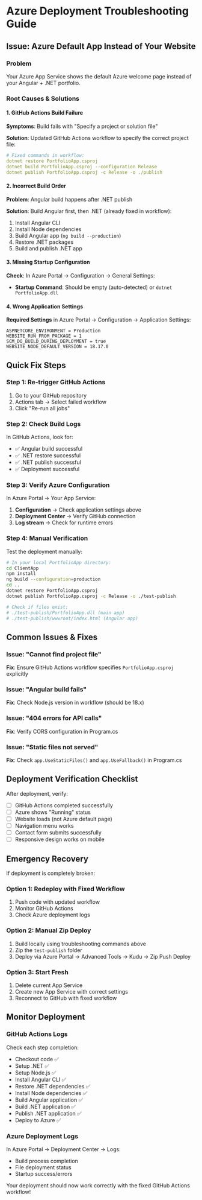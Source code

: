 # Azure Deployment Troubleshooting Guide

## Issue: Azure Default App Instead of Your Website

### Problem
Your Azure App Service shows the default Azure welcome page instead of your Angular + .NET portfolio.

### Root Causes & Solutions

#### 1. **GitHub Actions Build Failure**
**Symptoms**: Build fails with "Specify a project or solution file"

**Solution**: Updated GitHub Actions workflow to specify the correct project file:
```yaml
# Fixed commands in workflow:
dotnet restore PortfolioApp.csproj
dotnet build PortfolioApp.csproj --configuration Release
dotnet publish PortfolioApp.csproj -c Release -o ./publish
```

#### 2. **Incorrect Build Order**
**Problem**: Angular build happens after .NET publish

**Solution**: Build Angular first, then .NET (already fixed in workflow):
1. Install Angular CLI
2. Install Node dependencies
3. Build Angular app (`ng build --production`)
4. Restore .NET packages
5. Build and publish .NET app

#### 3. **Missing Startup Configuration**
**Check**: In Azure Portal → Configuration → General Settings:
- **Startup Command**: Should be empty (auto-detected) or `dotnet PortfolioApp.dll`

#### 4. **Wrong Application Settings**
**Required Settings** in Azure Portal → Configuration → Application Settings:
```
ASPNETCORE_ENVIRONMENT = Production
WEBSITE_RUN_FROM_PACKAGE = 1
SCM_DO_BUILD_DURING_DEPLOYMENT = true
WEBSITE_NODE_DEFAULT_VERSION = 18.17.0
```

## Quick Fix Steps

### Step 1: Re-trigger GitHub Actions
1. Go to your GitHub repository
2. Actions tab → Select failed workflow
3. Click "Re-run all jobs"

### Step 2: Check Build Logs
In GitHub Actions, look for:
- ✅ Angular build successful
- ✅ .NET restore successful  
- ✅ .NET publish successful
- ✅ Deployment successful

### Step 3: Verify Azure Configuration
In Azure Portal → Your App Service:
1. **Configuration** → Check application settings above
2. **Deployment Center** → Verify GitHub connection
3. **Log stream** → Check for runtime errors

### Step 4: Manual Verification
Test the deployment manually:
```bash
# In your local PortfolioApp directory:
cd ClientApp
npm install
ng build --configuration=production
cd ..
dotnet restore PortfolioApp.csproj
dotnet publish PortfolioApp.csproj -c Release -o ./test-publish

# Check if files exist:
# ./test-publish/PortfolioApp.dll (main app)
# ./test-publish/wwwroot/index.html (Angular app)
```

## Common Issues & Fixes

### Issue: "Cannot find project file"
**Fix**: Ensure GitHub Actions workflow specifies `PortfolioApp.csproj` explicitly

### Issue: "Angular build fails"
**Fix**: Check Node.js version in workflow (should be 18.x)

### Issue: "404 errors for API calls"
**Fix**: Verify CORS configuration in Program.cs

### Issue: "Static files not served"
**Fix**: Check `app.UseStaticFiles()` and `app.UseFallback()` in Program.cs

## Deployment Verification Checklist

After deployment, verify:
- [ ] GitHub Actions completed successfully
- [ ] Azure shows "Running" status
- [ ] Website loads (not Azure default page)
- [ ] Navigation menu works
- [ ] Contact form submits successfully
- [ ] Responsive design works on mobile

## Emergency Recovery

If deployment is completely broken:

### Option 1: Redeploy with Fixed Workflow
1. Push code with updated workflow
2. Monitor GitHub Actions
3. Check Azure deployment logs

### Option 2: Manual Zip Deploy
1. Build locally using troubleshooting commands above
2. Zip the `test-publish` folder
3. Deploy via Azure Portal → Advanced Tools → Kudu → Zip Push Deploy

### Option 3: Start Fresh
1. Delete current App Service
2. Create new App Service with correct settings
3. Reconnect to GitHub with fixed workflow

## Monitor Deployment

### GitHub Actions Logs
Check each step completion:
- Checkout code ✅
- Setup .NET ✅  
- Setup Node.js ✅
- Install Angular CLI ✅
- Restore .NET dependencies ✅
- Install Node dependencies ✅
- Build Angular application ✅
- Build .NET application ✅
- Publish .NET application ✅
- Deploy to Azure ✅

### Azure Deployment Logs
In Azure Portal → Deployment Center → Logs:
- Build process completion
- File deployment status
- Startup success/errors

Your deployment should now work correctly with the fixed GitHub Actions workflow!